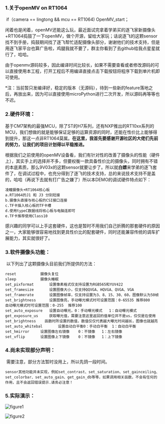 ### 1.关于openMV on RT1064

​	if（camera == lingtong && mcu == RT1064)
 	 OpenMV_start；

​	闲着也是闲着，openMV还能这么玩，最近面试完拿着学弟买的逐飞家新摄像头+RT1064捣鼓了一下openMV，做个开源，留给大家玩；话说逐飞的这颗sensor找不到手册，捣鼓期间找了逐飞帮忙适配摄像头部分，谢谢他们的技术支持，但是用逐飞家平台也算广告啦，鸡腿我就不要了，群主你看到了去github给我点星星就行了，哈哈。

​	由于openmv源码较多，因此编译时间比较长，如果不需要查看或者修改源码的可以直接使用本工程，打开工程后不用编译直接点击下载按钮将程序下载到单片机即可使用。

​	*注：当前暂只发编译好，稳定的版本（无源码），待到一些新的feature落地之后，再放出来，因为可以直接使用microPython进行二次开发，所以源码再等等也不迟。

### 2.硬件环境：

​	基于CM7架构的最强MCU，除了ST的H7系列，还有NXP推出的RT10xx系列的MCU，我们想做的就是能够保证足够的运算资源的同时，还能在性价比上能够得到提升，那这一点非RT1064莫属。**在这里，我首先要感谢开源社区的大佬们先前的努力，让我们的项目计划得以平稳推进。**

​	根据我们之前使用的openMV设备看，我们有针对性的改善了摄像头的性能（硬件上），其实手上的选择并不多，但要权衡一款具备性价比的摄像头，同时拥有不错的本底素质，那么9V03x的这颗sensor就要让步了。所以就**白嫖**来学弟的逐飞套件了，在调试过程中，也充分得到了逐飞的技术支持，总的来说技术支持不是盖的，哈哈（再说下去就有打广告之嫌了）所以本DEMO的调试硬件特点如下：

```
凌瞳摄像头+RT1064核心板
a.RT1064的J1 和 J3 分别短接
b.摄像头直接与核心板的CSI接口连接
c.TF卡插入核心板的TF卡槽
d.使用typeC数据线将核心板与电脑连即可
e.TF卡推荐使用Class10
```

​	感兴趣的同学可以上手这套硬件，这也是暂时不用我们自己折腾的那套硬件的原因之一，大家能够很容易地找到更具性价比的配套硬件，同时还能兼容传统的调车扩展能力，其实就很好了。

### 3.软件摄像头功能：

​	以下列出了这颗摄像头目前我们所提供的方法：

```
reset 			摄像头复位
sleep			摄像头睡眠
set_pixformat		设置像素格式仅支持设置为RGB565和YUV422
set_framesize		设置图像大小，仅支持QQVGA、HQVGA、QVGA、VGA
set_framerate		设置图像帧率，仅支持设置为3、8、15、30、60，图像默认为50帧
set_brightness		设置图像亮，手动曝光模式时可设置范围：0-65535 推荐800  	自动曝光模式时可设置范围：0-255  推荐100
set_auto_exposure	设置自动曝光，0：手动曝光模式   1：自动曝光模式
get_exposure_us		获取曝光值，需要注意这里返回的值单位并不是us，仅仅是在使用set_brightness 	函数时所设置的数值，数值仅仅代表越大曝光时间越长，图像也就越亮
set_auto_whitebal		设置自动白平衡0：手动白平衡  1：自动白平衡
set_hmirror		设置图像左右镜像	0：不镜像	1：左右镜像
set_vflip		设置图像上下镜像	0：不镜像	1：上下镜像
```

### 4.尚未实现部分声明：

​	需要注意，部分方法暂时没用上，所以先鸽一段时间。

```
sensor其他功能并未实现，例如set_contrast、set_saturation、set_gainceiling、set_colorbar、set_auto_gain、get_gain_db等等，如果调用相关函数，不会有任何的作用，且不会返回错误提示.请务必注意！
```

### 5.实际演示：
![figure1](https://github.com/SphinxEVK/openMV_on_RT1064/blob/master/figures/%E4%BA%8C%E7%BB%B4%E7%A0%81%E8%AF%86%E5%88%AB.jpg)


![figure2](https://github.com/SphinxEVK/openMV_on_RT1064/blob/master/figures/%E9%A2%9C%E8%89%B2%E8%AF%86%E5%88%AB.jpg)

